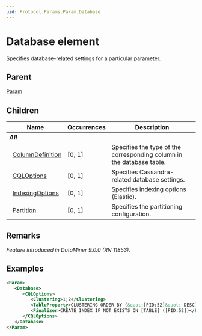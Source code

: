 ```yaml
---
uid: Protocol.Params.Param.Database
---
```


# Database element

Specifies database-related settings for a particular parameter.

## Parent

[Param](xref:Protocol.Params.Param)

## Children

|Name|Occurrences|Description|
|--- |--- |--- |
|***All***|||
|&nbsp;&nbsp;[ColumnDefinition](xref:Protocol.Params.Param.Database.ColumnDefinition)|[0, 1]|Specifies the type of the corresponding column in the database table.|
|&nbsp;&nbsp;[CQLOptions](xref:Protocol.Params.Param.Database.CQLOptions)|[0, 1]|Specifies Cassandra-related database settings.|
|&nbsp;&nbsp;[IndexingOptions](xref:Protocol.Params.Param.Database.IndexingOptions)|[0, 1]|Specifies indexing options (Elastic).|
|&nbsp;&nbsp;[Partition](xref:Protocol.Params.Param.Database.Partition)|[0, 1]|Specifies the partitioning configuration.|

## Remarks

*Feature introduced in DataMiner 9.0.0 (RN 11853).*

## Examples

```xml
<Param>
   <Database>
      <CQLOptions>
         <Clustering>1;2</Clustering>
         <TableProperty>CLUSTERING ORDER BY (&quot;[PID:52]&quot; DESC)</TableProperty>
         <Finalizer>CREATE INDEX IF NOT EXISTS ON [TABLE] ([PID:52])</Finalizer>
      </CQLOptions>
   </Database>
</Param>
```

